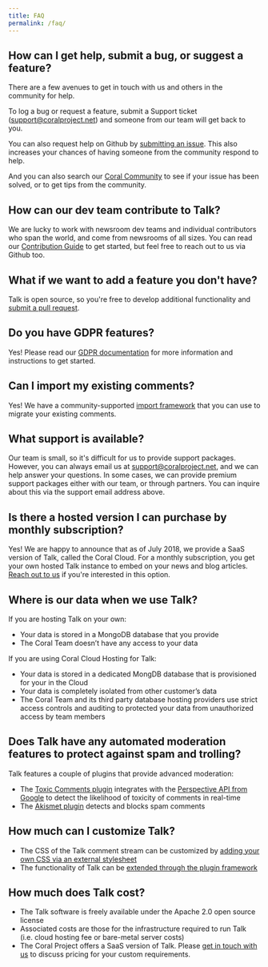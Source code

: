 ```yaml
---
title: FAQ
permalink: /faq/
---
```


## How can I get help, submit a bug, or suggest a feature?

There are a few avenues to get in touch with us and others in the community for help.

To log a bug or request a feature, submit a Support ticket ([support@coralproject.net](mailto:support@coralproject.net)) and someone from our team will get back to you.

You can also request help on Github by [submitting an issue](https://github.com/coralproject/talk/issues). This also increases your chances of having someone from the community respond to help.

And you can also search our [Coral Community](https://community.coralproject.net) to see if your issue has been solved, or to get tips from the community. 

## How can our dev team contribute to Talk?

We are lucky to work with newsroom dev teams and individual contributors who span the world, and come from newsrooms of all sizes. You can read our [Contribution Guide](https://github.com/coralproject/talk/blob/master/CONTRIBUTING.md) to get started, but feel free to reach out to us via Github too.

## What if we want to add a feature you don't have?

Talk is open source, so you're free to develop additional functionality and [submit a pull request](https://github.com/coralproject.net/talk).

## Do you have GDPR features?

Yes! Please read our [GDPR documentation](/talk/integrating/gdpr/) for more information and instructions to get started.

## Can I import my existing comments?

Yes! We have a community-supported [import framework](https://github.com/coralproject/talk-importer) that you can use to migrate your existing comments.

## What support is available?

Our team is small, so it's difficult for us to provide support packages. However, you can always email us at [support@coralproject.net](mailto:support@coralproject.net), and we can help answer your questions. In some cases, we can provide premium support packages either with our team, or through partners. You can inquire about this via the support email address above.

## Is there a hosted version I can purchase by monthly subscription?

Yes! We are happy to announce that as of July 2018, we provide a SaaS version of Talk, called the Coral Cloud. For a monthly subscription, you get your own hosted Talk instance to embed on your news and blog articles. [Reach out to us](mailto:support@coralproject.net) if you're interested in this option.

## Where is our data when we use Talk?

If you are hosting Talk on your own:

* Your data is stored in a MongoDB database that you provide
* The Coral Team doesn’t have any access to your data

If you are using Coral Cloud Hosting for Talk:

* Your data is stored in a dedicated MongDB database that is provisioned for your in the Cloud
* Your data is completely isolated from other customer’s data
* The Coral Team and its third party database hosting providers use strict access controls and auditing to protected your data from unauthorized access by team members

## Does Talk have any automated moderation features to protect against spam and trolling?

Talk features a couple of plugins that provide advanced moderation:

* The [Toxic Comments plugin](/talk/plugin/talk-plugin-toxic-comments) integrates with the [Perspective API from Google](https://www.perspectiveapi.com/) to detect the likelihood of toxicity of comments in real-time
* The [Akismet plugin](/talk/plugin/talk-plugin-akismet) detects and blocks spam comments

## How much can I customize Talk?

* The CSS of the Talk comment stream can be customized by [adding your own CSS via an external stylesheet](/talk/integrating/styling-css/)
* The functionality of Talk can be [extended through the plugin framework](/talk/plugins/)

## How much does Talk cost?

* The Talk software is freely available under the Apache 2.0 open source license
* Associated costs are those for the infrastructure required to run Talk (i.e. cloud hosting fee or bare-metal server costs)
* The Coral Project offers a SaaS version of Talk. Please [get in touch with us](mailto:support@coralproject.net) to discuss pricing for your custom requirements.
